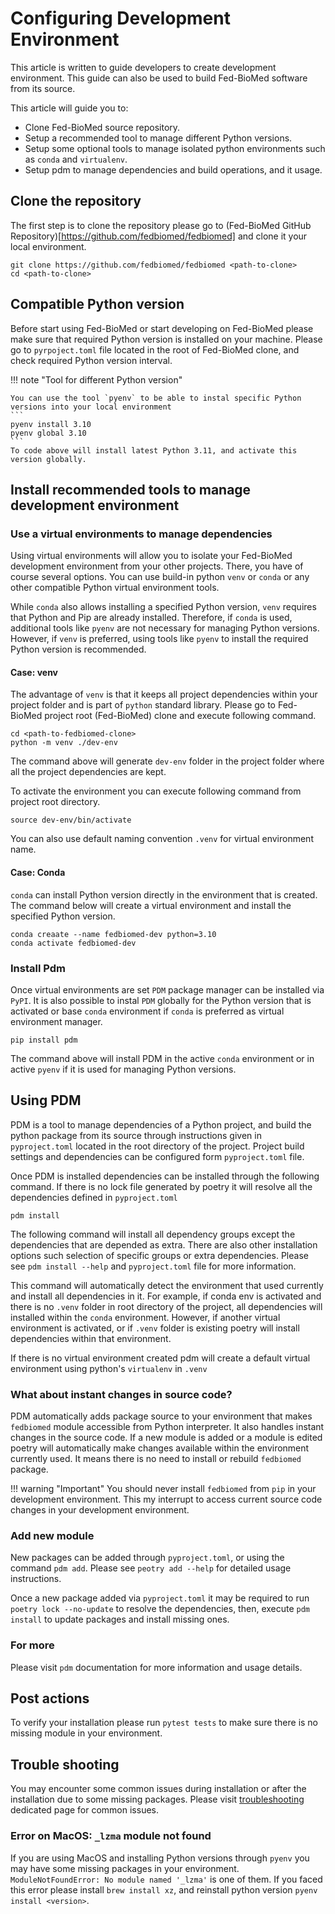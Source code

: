 # Configuring Development Environment

This article is written to guide developers to create development environment. This guide can also be used to build Fed-BioMed software from its source.

This article will guide you to:

- Clone Fed-BioMed source repository.
- Setup a recommended tool to manage different Python versions.
- Setup some optional tools to manage isolated python environments such as `conda` and `virtualenv`.
- Setup pdm to manage dependencies and build operations, and it usage.


## Clone the repository
The first step is to clone the repository please go to (Fed-BioMed GitHub Repository)[https://github.com/fedbiomed/fedbiomed] and clone it your local environment.

```
git clone https://github.com/fedbiomed/fedbiomed <path-to-clone>
cd <path-to-clone>
```


## Compatible Python version

Before start using Fed-BioMed or start developing on Fed-BioMed please make sure that required Python version is installed on your machine. Please go to `pyrpoject.toml` file located in the root of Fed-BioMed clone, and check required Python version interval.

!!! note "Tool for different Python version"

    You can use the tool `pyenv` to be able to instal specific Python versions into your local environment
    ```
    pyenv install 3.10
    pyenv global 3.10
    ```
    To code above will install latest Python 3.11, and activate this version globally.


## Install recommended tools to manage development environment

### Use a virtual environments to manage dependencies

Using virtual environments will allow you to isolate your Fed-BioMed development environment from your other projects. There, you have of course several options. You can use build-in python `venv` or `conda` or any other compatible Python virtual environment tools.


While `conda` also allows installing a specified Python version, `venv` requires that Python and Pip are already installed. Therefore, if `conda` is used, additional tools like `pyenv` are not necessary for managing Python versions. However, if `venv` is preferred, using tools like `pyenv` to install the required Python version is recommended.


#### Case: venv

The advantage of `venv` is that it keeps all project dependencies within your project folder and is part of `python` standard library. Please go to Fed-BioMed project root (Fed-BioMed) clone and execute following command.

```
cd <path-to-fedbiomed-clone>
python -m venv ./dev-env
```

The command above will generate `dev-env` folder in the project folder where all the project dependencies are kept.

To activate the environment you can execute following command from project root directory.

```
source dev-env/bin/activate
```

You can also use default naming convention `.venv` for virtual environment name.

#### Case: Conda

`conda` can install Python version directly in the environment that is created. The command below will create a virtual environment and install the specified Python version.

```
conda creaate --name fedbiomed-dev python=3.10
conda activate fedbiomed-dev
```


### Install Pdm

Once virtual environments are set `PDM` package manager can be installed via `PyPI`. It is also possible to instal `PDM` globally for the Python version that is activated or base `conda` environment if `conda` is preferred as virtual environment manager.

```
pip install pdm
```

The command above will install PDM in the active `conda` environment or in active `pyenv` if it is used for managing Python versions.


## Using PDM

PDM is a tool to manage dependencies of a Python project, and build the python package from its source through instructions given in `pyproject.toml` located in the root directory of the project. Project build settings and dependencies can be configured form `pyproject.toml` file.

Once PDM is installed dependencies can be installed through the following command. If there is no lock file generated by poetry it will resolve all the dependencies defined in `pyproject.toml`

```
pdm install
```

The following command will install all dependency groups except the dependencies that are depended as extra. There are also other installation options such selection of specific groups or extra dependencies. Please see `pdm install --help` and `pyproject.toml` file for more information.

This command will automatically detect the environment that used currently and install all dependencies in it. For example, if conda env is activated and there is no `.venv` folder in root directory of the project, all dependencies will installed within the `conda` environment. However, if another virtual environment is activated, or if `.venv` folder is existing poetry will install dependencies within that environment.

If there is no virtual environment created pdm will create a default virtual environment using python's `virtualenv` in `.venv`


### What about instant changes in source code?

PDM automatically adds package source to your environment that makes `fedbiomed` module accessible from Python interpreter. It also handles instant changes in the source code. If a new module is added or a module is edited poetry will automatically make changes available within the environment currently used. It means there is no need to install or rebuild `fedbiomed` package.

!!! warning "Important"
    You should never install `fedbiomed` from `pip` in your development environment. This my interrupt to access current source code changes in your development environment.

### Add new module

New packages can be added through `pyproject.toml`, or using the command `pdm add`. Please see `peotry add --help` for detailed usage instructions.

Once a new package added via `pyproject.toml` it may be required to run `poetry lock --no-update` to resolve the dependencies, then, execute `pdm install` to update packages and install missing ones.

### For more

Please visit `pdm` documentation for more information and usage details.


## Post actions

To verify your installation please run `pytest tests` to make sure there is no missing module in your environment.

## Trouble shooting

You may encounter some common issues during installation or after the installation due to some missing packages. Please visit [troubleshooting](../support/troubleshooting.md) dedicated page for common issues.

### Error on MacOS: `_lzma` module not found

If you are using MacOS and installing Python versions through `pyenv` you may have some missing packages in your environment. `ModuleNotFoundError: No module named '_lzma'` is one of them. If you faced this error please install `brew install xz`, and reinstall python version `pyenv install <version>`.


